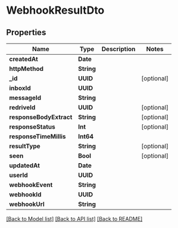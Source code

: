 # WebhookResultDto

## Properties
Name | Type | Description | Notes
------------ | ------------- | ------------- | -------------
**createdAt** | **Date** |  | 
**httpMethod** | **String** |  | 
**_id** | **UUID** |  | [optional] 
**inboxId** | **UUID** |  | 
**messageId** | **String** |  | 
**redriveId** | **UUID** |  | [optional] 
**responseBodyExtract** | **String** |  | [optional] 
**responseStatus** | **Int** |  | [optional] 
**responseTimeMillis** | **Int64** |  | 
**resultType** | **String** |  | [optional] 
**seen** | **Bool** |  | [optional] 
**updatedAt** | **Date** |  | 
**userId** | **UUID** |  | 
**webhookEvent** | **String** |  | 
**webhookId** | **UUID** |  | 
**webhookUrl** | **String** |  | 

[[Back to Model list]](../README#documentation-for-models) [[Back to API list]](../README#documentation-for-api-endpoints) [[Back to README]](../README)


